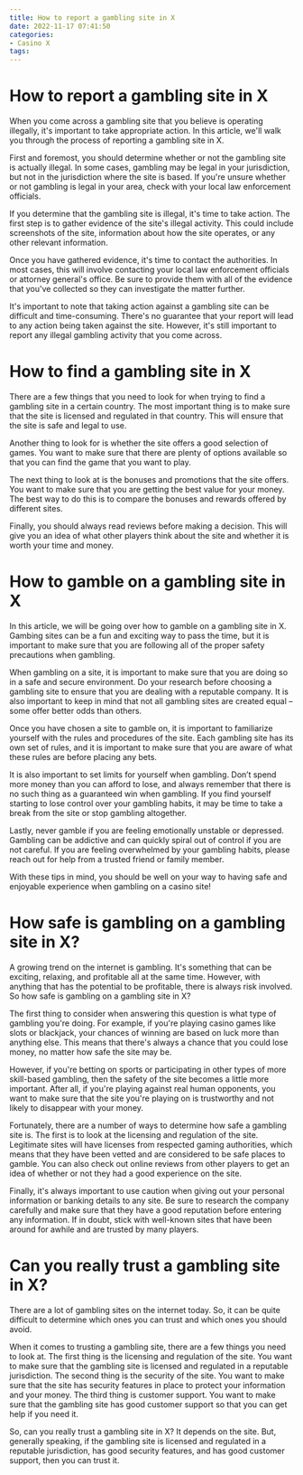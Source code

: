 ```yaml
---
title: How to report a gambling site in X
date: 2022-11-17 07:41:50
categories:
- Casino X
tags:
---
```



#  How to report a gambling site in X

When you come across a gambling site that you believe is operating illegally, it's important to take appropriate action. In this article, we'll walk you through the process of reporting a gambling site in X.

First and foremost, you should determine whether or not the gambling site is actually illegal. In some cases, gambling may be legal in your jurisdiction, but not in the jurisdiction where the site is based. If you're unsure whether or not gambling is legal in your area, check with your local law enforcement officials.

If you determine that the gambling site is illegal, it's time to take action. The first step is to gather evidence of the site's illegal activity. This could include screenshots of the site, information about how the site operates, or any other relevant information.

Once you have gathered evidence, it's time to contact the authorities. In most cases, this will involve contacting your local law enforcement officials or attorney general's office. Be sure to provide them with all of the evidence that you've collected so they can investigate the matter further.

It's important to note that taking action against a gambling site can be difficult and time-consuming. There's no guarantee that your report will lead to any action being taken against the site. However, it's still important to report any illegal gambling activity that you come across.

#  How to find a gambling site in X

There are a few things that you need to look for when trying to find a gambling site in a certain country. The most important thing is to make sure that the site is licensed and regulated in that country. This will ensure that the site is safe and legal to use.

Another thing to look for is whether the site offers a good selection of games. You want to make sure that there are plenty of options available so that you can find the game that you want to play.

The next thing to look at is the bonuses and promotions that the site offers. You want to make sure that you are getting the best value for your money. The best way to do this is to compare the bonuses and rewards offered by different sites.

Finally, you should always read reviews before making a decision. This will give you an idea of what other players think about the site and whether it is worth your time and money.

#  How to gamble on a gambling site in X

In this article, we will be going over how to gamble on a gambling site in X. Gambing sites can be a fun and exciting way to pass the time, but it is important to make sure that you are following all of the proper safety precautions when gambling.

When gambling on a site, it is important to make sure that you are doing so in a safe and secure environment. Do your research before choosing a gambling site to ensure that you are dealing with a reputable company. It is also important to keep in mind that not all gambling sites are created equal – some offer better odds than others.

Once you have chosen a site to gamble on, it is important to familiarize yourself with the rules and procedures of the site. Each gambling site has its own set of rules, and it is important to make sure that you are aware of what these rules are before placing any bets.

It is also important to set limits for yourself when gambling. Don’t spend more money than you can afford to lose, and always remember that there is no such thing as a guaranteed win when gambling. If you find yourself starting to lose control over your gambling habits, it may be time to take a break from the site or stop gambling altogether.

Lastly, never gamble if you are feeling emotionally unstable or depressed. Gambling can be addictive and can quickly spiral out of control if you are not careful. If you are feeling overwhelmed by your gambling habits, please reach out for help from a trusted friend or family member.

With these tips in mind, you should be well on your way to having safe and enjoyable experience when gambling on a casino site!

#  How safe is gambling on a gambling site in X?

A growing trend on the internet is gambling. It's something that can be exciting, relaxing, and profitable all at the same time. However, with anything that has the potential to be profitable, there is always risk involved. So how safe is gambling on a gambling site in X?

The first thing to consider when answering this question is what type of gambling you're doing. For example, if you're playing casino games like slots or blackjack, your chances of winning are based on luck more than anything else. This means that there's always a chance that you could lose money, no matter how safe the site may be.

However, if you're betting on sports or participating in other types of more skill-based gambling, then the safety of the site becomes a little more important. After all, if you're playing against real human opponents, you want to make sure that the site you're playing on is trustworthy and not likely to disappear with your money.

Fortunately, there are a number of ways to determine how safe a gambling site is. The first is to look at the licensing and regulation of the site. Legitimate sites will have licenses from respected gaming authorities, which means that they have been vetted and are considered to be safe places to gamble. You can also check out online reviews from other players to get an idea of whether or not they had a good experience on the site.

Finally, it's always important to use caution when giving out your personal information or banking details to any site. Be sure to research the company carefully and make sure that they have a good reputation before entering any information. If in doubt, stick with well-known sites that have been around for awhile and are trusted by many players.

#  Can you really trust a gambling site in X?

There are a lot of gambling sites on the internet today. So, it can be quite difficult to determine which ones you can trust and which ones you should avoid.

When it comes to trusting a gambling site, there are a few things you need to look at. The first thing is the licensing and regulation of the site. You want to make sure that the gambling site is licensed and regulated in a reputable jurisdiction. The second thing is the security of the site. You want to make sure that the site has security features in place to protect your information and your money. The third thing is customer support. You want to make sure that the gambling site has good customer support so that you can get help if you need it.

So, can you really trust a gambling site in X? It depends on the site. But, generally speaking, if the gambling site is licensed and regulated in a reputable jurisdiction, has good security features, and has good customer support, then you can trust it.